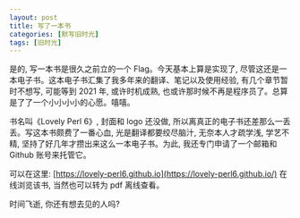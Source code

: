 ```yaml
---
layout: post
title: 写了一本书
categories: [默写旧时光]
tags: [旧时光]
---
```


是的, 写一本书是很久之前立的一个 Flag。今天基本上算是实现了, 尽管这还是一本电子书。这本电子书汇集了我多年来的翻译、笔记以及使用经验, 有几个章节暂时不想写, 可能等到 2021 年, 或许时机成熟, 也或许那时候不再是程序员了。总算是了了一个小小小小的心愿。嘻嘻。

书名叫《Lovely Perl 6》, 封面和 logo 还没做, 所以离真正的电子书还差那么一丢丢。写这本书颇费了一番心血, 光是翻译都要绞尽脑汁, 无奈本人才疏学浅, 学艺不精, 坚持了好几年才攒出来这么一本电子书。为此, 我还专门申请了一个邮箱和 Github 账号来托管它。

可以在这里: [https://lovely-perl6.github.io](https://lovely-perl6.github.io/) 在线浏览该书, 当然也可以转为 pdf 离线查看。

时间飞逝, 你还有想去见的人吗?
